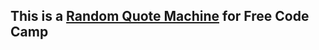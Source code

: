 ## This is a [Random Quote Machine](https://adferrin.github.io/FCCRandomQuoteMachine/) for Free Code Camp